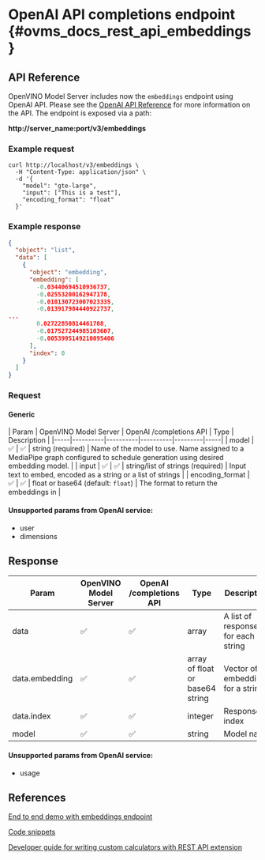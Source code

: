 # OpenAI API completions endpoint {#ovms_docs_rest_api_embeddings}

## API Reference
OpenVINO Model Server includes now the `embeddings` endpoint using OpenAI API.
Please see the [OpenAI API Reference](https://platform.openai.com/docs/api-reference/embeddings) for more information on the API.
The endpoint is exposed via a path:

<b>http://server_name:port/v3/embeddings</b>

### Example request

```
curl http://localhost/v3/embeddings \
  -H "Content-Type: application/json" \
  -d '{
    "model": "gte-large",
    "input": ["This is a test"],
    "encoding_format": "float"
  }'
```

### Example response

```json
{
  "object": "list",
  "data": [
    {
      "object": "embedding",
      "embedding": [
        -0.03440694510936737,
        -0.02553200162947178,
        -0.010130723007023335,
        -0.013917984440922737,
...
        0.02722850814461708,
        -0.017527244985103607,
        -0.0053995149210095406
      ],
      "index": 0
    }
  ]
}
```


### Request

#### Generic

| Param | OpenVINO Model Server | OpenAI /completions API | Type | Description |
|-----|----------|----------|----------|---------|-----|
| model | ✅ | ✅ | string (required) | Name of the model to use. Name assigned to a MediaPipe graph configured to schedule generation using desired embedding model.  |
| input | ✅ | ✅ | string/list of strings (required) | Input text to embed, encoded as a string or a list of strings  |
| encoding_format | ✅ | ✅ | float or base64 (default: `float`) | The format to return the embeddings in |

#### Unsupported params from OpenAI service:
- user
- dimensions

## Response

| Param | OpenVINO Model Server | OpenAI /completions API | Type | Description |
|-----|----------|----------|---------|-----|
| data | ✅ | ✅ | array | A list of responses for each string |
| data.embedding | ✅ | ✅ | array of float or base64 string | Vector of embeddings for a string. |
| data.index | ✅ | ✅ | integer | Response index |
| model | ✅ | ✅ | string |  Model name

#### Unsupported params from OpenAI service:

- usage


## References

[End to end demo with embeddings endpoint](../demos/embeddings/README.md)

[Code snippets](./clients_openai.md)

[Developer guide for writing custom calculators with REST API extension](./mediapipe.md)
